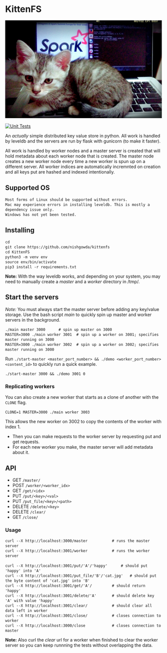 # KittenFS
<p align="center">
<img src="cat.jpg" alt="cat" width="600"/>
</p>

[![Unit Tests](https://github.com/nishgowda/KittenFS/actions/workflows/tests.yml/badge.svg)](https://github.com/nishgowda/KittenFS/actions/workflows/tests.yml)

An *actually* simple distributed key value store in python. All work is handled by leveldb and the servers are run by flask with gunicorn (to make it faster).

All work is handled by worker nodes and a master server is created that will hold metadata about each worker node that is created. The master node creates a new worker node every time a new worker is spun up on a different server. All worker indices are automatically incremnted on creation and all keys put are hashed and indexed intentionally.

## Supported OS
```
Most forms of Linux should be supported without errors.
Mac may experience errors in installing leveldb. This is mostly a dependency issue only.
Windows has not yet been tested.
```

## Installing
```
cd
git clone https://github.com/nishgowda/kittenfs
cd KittenFS
python3 -m venv env
source env/bin/activate
pip3 install -r requirements.txt
```

**Note:** With the way leveldb works, and depending on your system, you may need to manually create a *master* and a *worker* directory in /tmp/.

## Start the servers
*Note:* You must always start the master server before adding any key/value storage.
Use the bash script *main* to quickly spin up master and worker servers in the background.
```
./main master 3000 		# spin up master on 3000
MASTER=3000 ./main worker 3001 	# spin up a worker on 3001; specifies master running on 3000
MASTER=3000 ./main worker 3002 	# spin up a worker on 3002; specifies master running on 3000

```

Run `./start-master <master_port_number> && ./demo <worker_port_number> <content_id>` to quickly run a quick example.

```
./start-master 3000 && ./demo 3001 0
```

### Replicating workers
You can also create a new worker that starts as a clone of another with the `CLONE` flag.
```
CLONE=1 MASTER=3000 ./main worker 3003
```
This allows the new worker on 3002 to copy the contents of the worker with index 1.

- Then you can make requests to the worker server by requesting put and get requests.
- For each new worker you make, the master server will add metadata about it.

## API
- GET `/master/`
- POST `/worker/<worker_idx>`
- GET `/get/<idx>`
- PUT `/put/<key>/<val>`
- PUT `/put_file/<key>/<path>`
- DELETE `/delete/<key>`
- DELETE `/clear/`
- GET `/close/`

### Usage
```
curl --X http://localhost:3000/master 			# runs the master server
curl --X http://localhost:3001/worker			# runs the worker server

curl --X http://localhost:3001/put/'A'/'happy'  	# should put 'happy' into 'A'
curl --X http://localhost:3001/put_file/'B'/'cat.jpg'  	# should put the byte content of 'cat.jpg' into 'B'
curl --X http://localhost:3001/get/'A'/			# should return 'happy'
curl --X http://localhost:3001/delete/'A'		# should delete key 'A' with value 'happy' 
curl --X http://localhost:3001/clear/			# should clear all data left in worker
curl --X http://localhost:3001/close/			# closes connection to worker
curl --X http://localhost:3000/close			# closes connection to master
```
**Note:** Also curl the *clear* url for a worker when finished to clear the  worker server so you can keep runnning the tests without overlapping the data.
